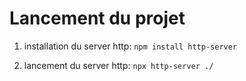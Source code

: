 # Lancement du projet
1. installation du server http:
    `npm install http-server`

2. lancement du server http: `npx http-server ./`